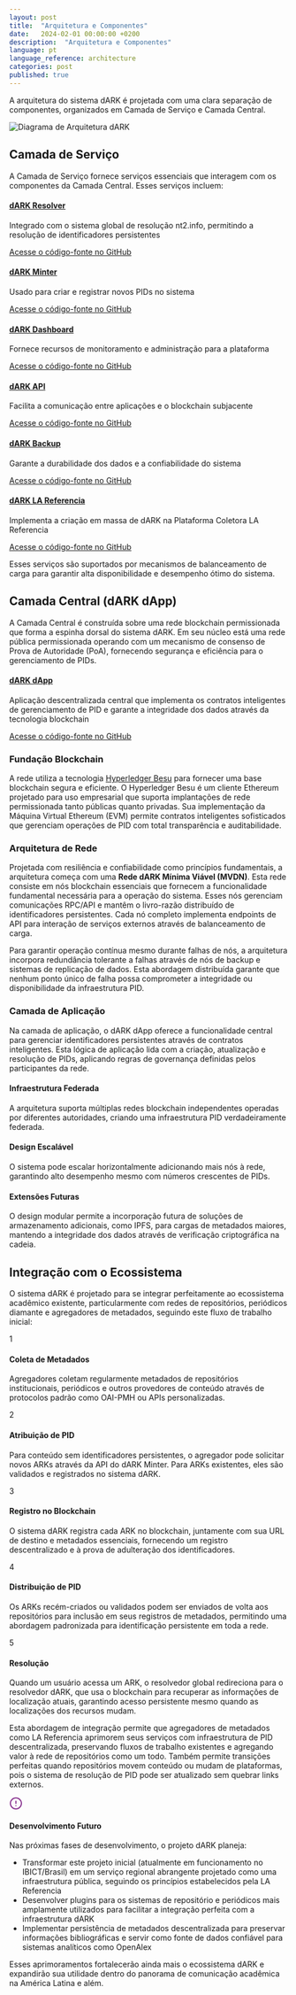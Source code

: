 ```yaml
---
layout: post
title:  "Arquitetura e Componentes"  
date:   2024-02-01 00:00:00 +0200  
description:  "Arquitetura e Componentes"  
language: pt  
language_reference: architecture
categories: post
published: true
---
```



A arquitetura do sistema dARK é projetada com uma clara separação de componentes, organizados em Camada de Serviço e Camada Central.

<img src="{{ site.baseurl }}/assets/img/architecture.png" alt="Diagrama de Arquitetura dARK" class="img-fluid mb-4" />

<h2 class="custom-heading">Camada de Serviço</h2>

A Camada de Serviço fornece serviços essenciais que interagem com os componentes da Camada Central. Esses serviços incluem:

<div class="service-components">
  <div class="service-item">
    <h4><a href="https://github.com/dARKf3n1Xx/dark-resolver" target="_blank">dARK Resolver</a></h4>
    <p>Integrado com o sistema global de resolução nt2.info, permitindo a resolução de identificadores persistentes</p>
    <div class="code-access">
      <a href="https://github.com/dARKf3n1Xx/dark-resolver" target="_blank">Acesse o código-fonte no GitHub</a>
    </div>
  </div>
  
  <div class="service-item">
    <h4><a href="https://github.com/dARKf3n1Xx/dark-minter" target="_blank">dARK Minter</a></h4>
    <p>Usado para criar e registrar novos PIDs no sistema</p>
    <div class="code-access">
      <a href="https://github.com/dARKf3n1Xx/dark-minter" target="_blank">Acesse o código-fonte no GitHub</a>
    </div>
  </div>
  
  <div class="service-item">
    <h4><a href="https://github.com/dARKf3n1Xx/dark-dashboard" target="_blank">dARK Dashboard</a></h4>
    <p>Fornece recursos de monitoramento e administração para a plataforma</p>
    <div class="code-access">
      <a href="https://github.com/dARKf3n1Xx/dark-dashboard" target="_blank">Acesse o código-fonte no GitHub</a>
    </div>
  </div>
  
  <div class="service-item">
    <h4><a href="https://github.com/dARKf3n1Xx/dark-api" target="_blank">dARK API</a></h4>
    <p>Facilita a comunicação entre aplicações e o blockchain subjacente</p>
    <div class="code-access">
      <a href="https://github.com/dARKf3n1Xx/dark-api" target="_blank">Acesse o código-fonte no GitHub</a>
    </div>
  </div>
  
  <div class="service-item">
    <h4><a href="https://github.com/dARKf3n1Xx/dark-backup" target="_blank">dARK Backup</a></h4>
    <p>Garante a durabilidade dos dados e a confiabilidade do sistema</p>
    <div class="code-access">
      <a href="https://github.com/dARKf3n1Xx/dark-backup" target="_blank">Acesse o código-fonte no GitHub</a>
    </div>
  </div>

  <div class="service-item">
    <h4><a href="https://github.com/dARKf3n1Xx/dark-backup" target="_blank">dARK LA Referencia</a></h4>
    <p>Implementa a criação em massa de dARK na Plataforma Coletora LA Referencia</p>
    <div class="code-access">
      <a href="https://github.com/dARKf3n1Xx/dark-backup" target="_blank">Acesse o código-fonte no GitHub</a>
    </div>
  </div>
</div>

Esses serviços são suportados por mecanismos de balanceamento de carga para garantir alta disponibilidade e desempenho ótimo do sistema.

<h2 class="custom-heading">Camada Central (dARK dApp)</h2>

A Camada Central é construída sobre uma rede blockchain permissionada que forma a espinha dorsal do sistema dARK. Em seu núcleo está uma rede pública permissionada operando com um mecanismo de consenso de Prova de Autoridade (PoA), fornecendo segurança e eficiência para o gerenciamento de PIDs.

<div class="service-item core-app">
  <h4><a href="https://github.com/dARKf3n1Xx/dark-dapp" target="_blank">dARK dApp</a></h4>
  <p>Aplicação descentralizada central que implementa os contratos inteligentes de gerenciamento de PID e garante a integridade dos dados através da tecnologia blockchain</p>
  <div class="code-access">
    <a href="https://github.com/dARKf3n1Xx/dark-dapp" target="_blank">Acesse o código-fonte no GitHub</a>
  </div>
</div>

<h3 class="custom-heading-secondary">Fundação Blockchain</h3>

A rede utiliza a tecnologia <a href="https://besu.hyperledger.org/" target="_blank">Hyperledger Besu</a> para fornecer uma base blockchain segura e eficiente. O Hyperledger Besu é um cliente Ethereum projetado para uso empresarial que suporta implantações de rede permissionada tanto públicas quanto privadas. Sua implementação da Máquina Virtual Ethereum (EVM) permite contratos inteligentes sofisticados que gerenciam operações de PID com total transparência e auditabilidade.

<h3 class="custom-heading-secondary">Arquitetura de Rede</h3>

Projetada com resiliência e confiabilidade como princípios fundamentais, a arquitetura começa com uma **Rede dARK Mínima Viável (MVDN)**. Esta rede consiste em nós blockchain essenciais que fornecem a funcionalidade fundamental necessária para a operação do sistema. Esses nós gerenciam comunicações RPC/API e mantêm o livro-razão distribuído de identificadores persistentes. Cada nó completo implementa endpoints de API para interação de serviços externos através de balanceamento de carga.

Para garantir operação contínua mesmo durante falhas de nós, a arquitetura incorpora redundância tolerante a falhas através de nós de backup e sistemas de replicação de dados. Esta abordagem distribuída garante que nenhum ponto único de falha possa comprometer a integridade ou disponibilidade da infraestrutura PID.

<h3 class="custom-heading-secondary">Camada de Aplicação</h3>

Na camada de aplicação, o dARK dApp oferece a funcionalidade central para gerenciar identificadores persistentes através de contratos inteligentes. Esta lógica de aplicação lida com a criação, atualização e resolução de PIDs, aplicando regras de governança definidas pelos participantes da rede.

<div class="architecture-details">
  <div class="detail-box">
    <h4>Infraestrutura Federada</h4>
    <p>A arquitetura suporta múltiplas redes blockchain independentes operadas por diferentes autoridades, criando uma infraestrutura PID verdadeiramente federada.</p>
  </div>
  
  <div class="detail-box">
    <h4>Design Escalável</h4>
    <p>O sistema pode escalar horizontalmente adicionando mais nós à rede, garantindo alto desempenho mesmo com números crescentes de PIDs.</p>
  </div>
  
  <div class="detail-box">
    <h4>Extensões Futuras</h4>
    <p>O design modular permite a incorporação futura de soluções de armazenamento adicionais, como IPFS, para cargas de metadados maiores, mantendo a integridade dos dados através de verificação criptográfica na cadeia.</p>
  </div>
</div>

<h2 class="custom-heading">Integração com o Ecossistema</h2>

O sistema dARK é projetado para se integrar perfeitamente ao ecossistema acadêmico existente, particularmente com redes de repositórios, periódicos diamante e agregadores de metadados, seguindo este fluxo de trabalho inicial:

<div class="workflow-container">
  <div class="workflow-step">
    <div class="step-number">1</div>
    <div class="step-content">
      <h4>Coleta de Metadados</h4>
      <p>Agregadores coletam regularmente metadados de repositórios institucionais, periódicos e outros provedores de conteúdo através de protocolos padrão como OAI-PMH ou APIs personalizadas.</p>
    </div>
  </div>
  
  <div class="workflow-step">
    <div class="step-number">2</div>
    <div class="step-content">
      <h4>Atribuição de PID</h4>
      <p>Para conteúdo sem identificadores persistentes, o agregador pode solicitar novos ARKs através da API do dARK Minter. Para ARKs existentes, eles são validados e registrados no sistema dARK.</p>
    </div>
  </div>
  
  <div class="workflow-step">
    <div class="step-number">3</div>
    <div class="step-content">
      <h4>Registro no Blockchain</h4>
      <p>O sistema dARK registra cada ARK no blockchain, juntamente com sua URL de destino e metadados essenciais, fornecendo um registro descentralizado e à prova de adulteração dos identificadores.</p>
    </div>
  </div>
  
  <div class="workflow-step">
    <div class="step-number">4</div>
    <div class="step-content">
      <h4>Distribuição de PID</h4>
      <p>Os ARKs recém-criados ou validados podem ser enviados de volta aos repositórios para inclusão em seus registros de metadados, permitindo uma abordagem padronizada para identificação persistente em toda a rede.</p>
    </div>
  </div>
  
  <div class="workflow-step">
    <div class="step-number">5</div>
    <div class="step-content">
      <h4>Resolução</h4>
      <p>Quando um usuário acessa um ARK, o resolvedor global redireciona para o resolvedor dARK, que usa o blockchain para recuperar as informações de localização atuais, garantindo acesso persistente mesmo quando as localizações dos recursos mudam.</p>
    </div>
  </div>
</div>

Esta abordagem de integração permite que agregadores de metadados como LA Referencia aprimorem seus serviços com infraestrutura de PID descentralizada, preservando fluxos de trabalho existentes e agregando valor à rede de repositórios como um todo. Também permite transições perfeitas quando repositórios movem conteúdo ou mudam de plataformas, pois o sistema de resolução de PID pode ser atualizado sem quebrar links externos.

<div class="note-container">
  <div class="note-header">
    <svg xmlns="http://www.w3.org/2000/svg" width="24" height="24" viewBox="0 0 24 24" fill="none" stroke="#8A3691" stroke-width="2" stroke-linecap="round" stroke-linejoin="round">
      <circle cx="12" cy="12" r="10"></circle>
      <line x1="12" y1="8" x2="12" y2="12"></line>
      <line x1="12" y1="16" x2="12.01" y2="16"></line>
    </svg>
    <h4>Desenvolvimento Futuro</h4>
  </div>
  <div class="note-content">
    <p>Nas próximas fases de desenvolvimento, o projeto dARK planeja:</p>
    <ul>
      <li>Transformar este projeto inicial (atualmente em funcionamento no IBICT/Brasil) em um serviço regional abrangente projetado como uma infraestrutura pública, seguindo os princípios estabelecidos pela LA Referencia</li>
      <li>Desenvolver plugins para os sistemas de repositório e periódicos mais amplamente utilizados para facilitar a integração perfeita com a infraestrutura dARK</li>
      <li>Implementar persistência de metadados descentralizada para preservar informações bibliográficas e servir como fonte de dados confiável para sistemas analíticos como OpenAlex</li>
    </ul>
    <p>Esses aprimoramentos fortalecerão ainda mais o ecossistema dARK e expandirão sua utilidade dentro do panorama de comunicação acadêmica na América Latina e além.</p>
  </div>
</div>





